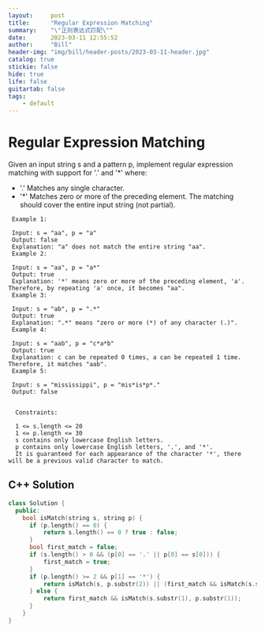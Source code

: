 ```yaml
---
layout:     post
title:      "Regular Expression Matching"
summary:    "\"正则表达式匹配\""
date:       2023-03-11 12:55:52
author:     "Bill"
header-img: "img/bill/header-posts/2023-03-11-header.jpg"
catalog: true
stickie: false
hide: true
life: false
guitartab: false
tags:
    - default
---
```


# Regular Expression Matching


Given an input string s and a pattern p, implement regular expression matching with support for '.' and '*' where:

- '.' Matches any single character.​​​​
- '*' Matches zero or more of the preceding element.
The matching should cover the entire input string (not partial).



```
 Example 1:

 Input: s = "aa", p = "a"
 Output: false
 Explanation: "a" does not match the entire string "aa".
 Example 2:

 Input: s = "aa", p = "a*"
 Output: true
 Explanation: '*' means zero or more of the preceding element, 'a'. Therefore, by repeating 'a' once, it becomes "aa".
 Example 3:

 Input: s = "ab", p = ".*"
 Output: true
 Explanation: ".*" means "zero or more (*) of any character (.)".
 Example 4:

 Input: s = "aab", p = "c*a*b"
 Output: true
 Explanation: c can be repeated 0 times, a can be repeated 1 time. Therefore, it matches "aab".
 Example 5:

 Input: s = "mississippi", p = "mis*is*p*."
 Output: false


  Constraints:

  1 <= s.length <= 20
  1 <= p.length <= 30
  s contains only lowercase English letters.
  p contains only lowercase English letters, '.', and '*'.
  It is guaranteed for each appearance of the character '*', there will be a previous valid character to match.
```

## C++ Solution

```c++
class Solution {
  public:
    bool isMatch(string s, string p) {
      if (p.length() == 0) {
          return s.length() == 0 ? true : false;
      }
      bool first_match = false;
      if (s.length() > 0 && (p[0] == '.' || p[0] == s[0])) {
          first_match = true;
      }
      if (p.length() >= 2 && p[1] == '*') {
          return isMatch(s, p.substr(2)) || (first_match && isMatch(s.substr(1), p));
      } else {
          return first_match && isMatch(s.substr(1), p.substr(1));
      }
    }
}
```



